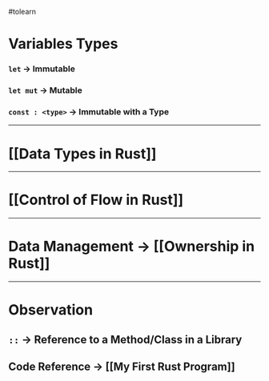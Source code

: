 #tolearn 

# Variables Types

### `let` -> Immutable
### `let mut` -> Mutable
### `const : <type>` -> Immutable with a Type

---

# [[Data Types in Rust]]

---

# [[Control of Flow in Rust]]

---

# Data Management -> [[Ownership in Rust]]

--- 

# Observation

## `::` -> Reference to a Method/Class in a Library

## Code Reference -> [[My First Rust Program]]
